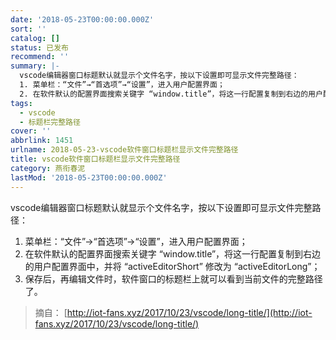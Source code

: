```yaml
---
date: '2018-05-23T00:00:00.000Z'
sort: ''
catalog: []
status: 已发布
recommend: ''
summary: |-
  vscode编辑器窗口标题默认就显示个文件名字，按以下设置即可显示文件完整路径：
  1. 菜单栏：“文件”→“首选项”→“设置”，进入用户配置界面；
  2. 在软件默认的配置界面搜索关键字 “window.title”，将这一行配置复制到右边的用户配置界面中，并将 “activeEditorShort” 修改为 “activeEditorLong”；
tags:
  - vscode
  - 标题栏完整路径
cover: ''
abbrlink: 1451
urlname: 2018-05-23-vscode软件窗口标题栏显示文件完整路径
title: vscode软件窗口标题栏显示文件完整路径
category: 燕衔春泥
lastMod: '2018-05-23T00:00:00.000Z'
---
```


vscode编辑器窗口标题默认就显示个文件名字，按以下设置即可显示文件完整路径：

1. 菜单栏：“文件”→“首选项”→“设置”，进入用户配置界面；
2. 在软件默认的配置界面搜索关键字 “window.title”，将这一行配置复制到右边的用户配置界面中，并将 “activeEditorShort” 修改为 “activeEditorLong”；
3. 保存后，再编辑文件时，软件窗口的标题栏上就可以看到当前文件的完整路径了。

> 摘自： [http://iot-fans.xyz/2017/10/23/vscode/long-title/](http://iot-fans.xyz/2017/10/23/vscode/long-title/)

